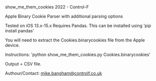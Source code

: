 show_me_them_cookies
2022 - Control-F

Apple Binary Cookie Parser with additional parsing options

Tested on iOS 13.x-15.x
Requires Pandas. This can be installed using 'pip install pandas'

You will need to extract the Cookies.binarycookies file from the Apple device.

Instructions: 'python show_me_them_cookies.py Cookies.binarycookies'

Output = CSV file.

Authour/Contact: mike.bangham@controlf.co.uk
